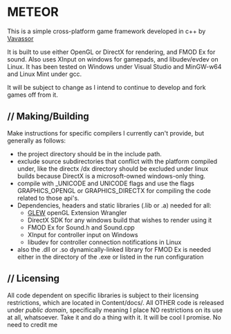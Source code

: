 METEOR
======

This is a simple cross-platform game framework developed in c++ by [Vavassor](http://vavassor.tumblr.com)

It is built to use either OpenGL or DirectX for rendering, and FMOD Ex for sound. Also uses XInput on windows for gamepads, and libudev/evdev on Linux. It has been tested on Windows under Visual Studio and MinGW-w64 and Linux Mint under gcc.

It will be subject to change as I intend to continue to develop and fork games off from it.

// Making/Building
--------------

Make instructions for specific compilers I currently can't provide, but generally as follows:

-   the project directory should be in the include path.
-   exclude source subdirectories that conflict with the platform
    compiled under, like the directx /dx directory should be excluded
    under linux builds because DirectX is a microsoft-owned windows-only
    thing.
-   compile with _UNICODE and UNICODE flags and use the flags 
    GRAPHICS_OPENGL or GRAPHICS_DIRECTX for compiling the code related
    to those api's.
-   Dependencies, headers and static libraries (.lib or .a) needed for all:
      * [GLEW](http://glew.sourceforge.net/) openGL Extension Wrangler
      * DirectX SDK for any windows build that wishes to render using it
      * FMOD Ex for Sound.h and Sound.cpp
      * XInput for controller input on Windows
	  * libudev for controller connection notifications in Linux
-   also the .dll or .so dynamically-linked library for FMOD Ex is needed
    either in the directory of the .exe or listed in the run configuration

// Licensing
--------------

All code dependent on specific libraries is subject to their licensing restrictions, which are located in Content/docs/. All OTHER code is released under _public domain_, specifically meaning I place NO restrictions on its use at all, whatsoever. Take it and do a thing with it. It will be cool I promise. No need to credit me
